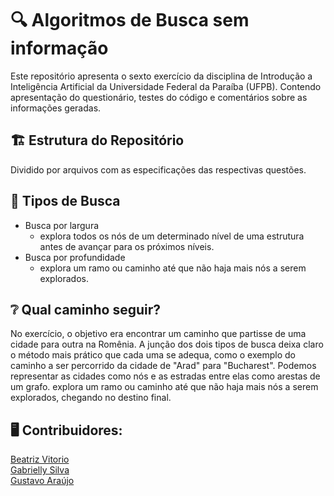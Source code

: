 # 🔍 Algoritmos de Busca sem informação
Este repositório apresenta o sexto exercício da disciplina de Introdução a Inteligência Artificial da Universidade Federal da Paraíba (UFPB). Contendo apresentação do questionário, testes do código e comentários sobre as informações geradas. 

## 🏗️ Estrutura do Repositório 
Dividido por arquivos com as especificações das respectivas questões.

## 🧭 Tipos de Busca
- Busca por largura 
  - explora todos os nós de um determinado nível de uma estrutura antes de avançar para os próximos níveis.
- Busca por profundidade
  - explora um ramo ou caminho até que não haja mais nós a serem explorados.

## ❔ Qual caminho seguir?
No exercício, o objetivo era encontrar um caminho que partisse de uma cidade para outra na Romênia. A junção dos dois tipos de busca deixa claro o método mais prático que cada uma se adequa, como o exemplo do caminho a ser percorrido da cidade de  "Arad" para "Bucharest". Podemos representar as cidades como nós e as estradas entre elas como arestas de um grafo. explora um ramo ou caminho até que não haja mais nós a serem explorados, chegando no destino final. 


## 🖥️ Contribuidores:
<a href="https://github.com/beatrizzzzz">Beatriz Vitorio</a> <br>
<a href="https://github.com/Gabyzera">Gabrielly Silva</a> <br> 
<a href="https://github.com/NigGusta">Gustavo Araújo</a> <br>
